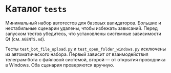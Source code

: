 # Каталог `tests`

Минимальный набор автотестов для базовых валидаторов.
Большие и нестабильные сценарии удалены, чтобы избежать зависаний.
Перед запуском тестов убедитесь, что установлены системные зависимости Qt (см. `AGENTS.md`).

Тесты `test_bot_file_upload.py` и `test_open_folder_windows.py` исключены из автоматического набора.
Первый зависит от взаимодействия телеграм‑бота с файловой системой,
второй — от открытия проводника в Windows. Оба сценария проверяются вручную.
